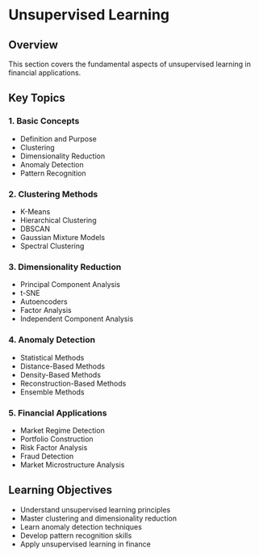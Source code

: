 # Unsupervised Learning

## Overview
This section covers the fundamental aspects of unsupervised learning in financial applications.

## Key Topics

### 1. Basic Concepts
- Definition and Purpose
- Clustering
- Dimensionality Reduction
- Anomaly Detection
- Pattern Recognition

### 2. Clustering Methods
- K-Means
- Hierarchical Clustering
- DBSCAN
- Gaussian Mixture Models
- Spectral Clustering

### 3. Dimensionality Reduction
- Principal Component Analysis
- t-SNE
- Autoencoders
- Factor Analysis
- Independent Component Analysis

### 4. Anomaly Detection
- Statistical Methods
- Distance-Based Methods
- Density-Based Methods
- Reconstruction-Based Methods
- Ensemble Methods

### 5. Financial Applications
- Market Regime Detection
- Portfolio Construction
- Risk Factor Analysis
- Fraud Detection
- Market Microstructure Analysis

## Learning Objectives
- Understand unsupervised learning principles
- Master clustering and dimensionality reduction
- Learn anomaly detection techniques
- Develop pattern recognition skills
- Apply unsupervised learning in finance 